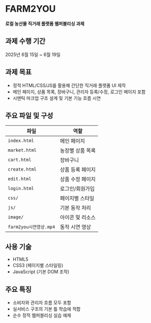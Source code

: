 # FARM2YOU

**로컬 농산물 직거래 플랫폼 웹퍼블리싱 과제**


## 과제 수행 기간

2025년 6월 15일 ~ 6월 19일


## 과제 목표

- 정적 HTML/CSS/JS를 활용해 간단한 직거래 플랫폼 UI 제작
- 메인 페이지, 상품 목록, 장바구니, 관리자 등록/수정, 로그인 페이지 포함
- 시멘틱 마크업 구조 설계 및 기본 기능 흐름 시연


## 주요 파일 및 구성

| 파일 | 역할 |
|------|------|
| `index.html` | 메인 페이지 |
| `market.html` | 농장별 상품 목록 |
| `cart.html` | 장바구니 |
| `create.html` | 상품 등록 페이지 |
| `edit.html` | 상품 수정 페이지 |
| `login.html` | 로그인/회원가입 |
| `css/` | 페이지별 스타일 |
| `js/` | 기본 동작 처리 |
| `image/` | 아이콘 및 리소스 |
| `farm2you시연영상.mp4` | 동작 시연 영상 |


## 사용 기술

- HTML5
- CSS3 (페이지별 스타일링)
- JavaScript (기본 DOM 조작)


## 주요 특징

- 소비자와 관리자 흐름 모두 포함
- 실서비스 구조의 기본 틀 학습에 적합
- 순수 정적 웹퍼블리싱 실습 예제

